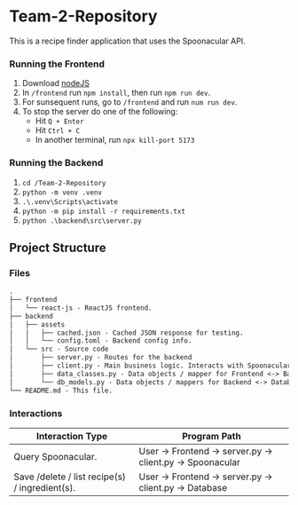 # Team-2-Repository
This is a recipe finder application that uses the Spoonacular API.

### Running the Frontend
1. Download [nodeJS](https://nodejs.org/en/download/)
2. In `/frontend` run `npm install`, then run `npm run dev`.
3. For sunsequent runs, go to `/frontend` and run `num run dev`.
4. To stop the server do one of the following:
    - Hit `Q + Enter`
    - Hit `Ctrl + C`
    - In another terminal, run `npx kill-port 5173`

### Running the Backend
1. `cd /Team-2-Repository`
2. `python -m venv .venv`
3. `.\.venv\Scripts\activate`
4. `python -m pip install -r requirements.txt`
5. `python .\backend\src\server.py`

## Project Structure
### Files
```markdown
.
├── frontend
│   └── react-js - ReactJS frontend.
├── backend
│   ├── assets
│   │   ├── cached.json - Cached JSON response for testing.
│   │   └── config.toml - Backend config info.
│   └── src - Source code
│       ├── server.py - Routes for the backend
│       ├── client.py - Main business logic. Interacts with Spoonacular / database.
│       ├── data_classes.py - Data objects / mapper for Frontend <-> Backend stuff
│       └── db_models.py - Data objects / mappers for Backend <-> Database stuff
└── README.md - This file.
```
### Interactions
| Interaction Type                                   | Program Path                                              |
| -------------------------------------------------- | --------------------------------------------------------- |
| Query Spoonacular.                                 | User -> Frontend -> server.py -> client.py -> Spoonacular |
| Save /delete / list recipe(s) / ingredient(s).<br> | User -> Frontend -> server.py -> client.py -> Database    |